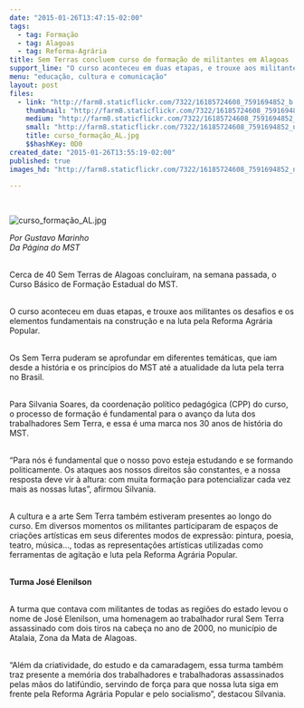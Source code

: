 ```yaml
---
date: "2015-01-26T13:47:15-02:00"
tags:
  - tag: Formação
  - tag: Alagoas
  - tag: Reforma-Agrária
title: Sem Terras concluem curso de formação de militantes em Alagoas
support_line: "O curso aconteceu em duas etapas, e trouxe aos militantes os desafios e os elementos fundamentais na construção e na luta pela Reforma Agrária Popular."
menu: "educação, cultura e comunicação"
layout: post
files:
  - link: "http://farm8.staticflickr.com/7322/16185724608_7591694852_b.jpg"
    thumbnail: "http://farm8.staticflickr.com/7322/16185724608_7591694852_t.jpg"
    medium: "http://farm8.staticflickr.com/7322/16185724608_7591694852_z.jpg"
    small: "http://farm8.staticflickr.com/7322/16185724608_7591694852_n.jpg"
    title: curso_formação_AL.jpg
    $$hashKey: 0D0
created_date: "2015-01-26T13:55:19-02:00"
published: true
images_hd: "http://farm8.staticflickr.com/7322/16185724608_7591694852_n.jpg"

---
```

<p>&nbsp;</p>

<p><img alt="curso_formação_AL.jpg" src="http://farm8.staticflickr.com/7322/16185724608_7591694852_b.jpg" /></p>

<p><em>Por Gustavo Marinho<br />
Da P&aacute;gina do MST</em></p>

<p><br />
Cerca de 40 Sem Terras de Alagoas conclu&iacute;ram, na semana passada, o Curso B&aacute;sico de Forma&ccedil;&atilde;o Estadual do MST.</p>

<p><br />
O curso aconteceu em duas etapas, e trouxe aos militantes os desafios e os elementos fundamentais na constru&ccedil;&atilde;o e na luta pela Reforma Agr&aacute;ria Popular.</p>

<p><br />
Os Sem Terra puderam se aprofundar em diferentes tem&aacute;ticas, que iam desde a hist&oacute;ria e os princ&iacute;pios do MST at&eacute; a atualidade da luta pela terra no Brasil.</p>

<p><br />
Para Silvania Soares, da coordena&ccedil;&atilde;o pol&iacute;tico pedag&oacute;gica (CPP) do curso, o processo de forma&ccedil;&atilde;o &eacute; fundamental para o avan&ccedil;o da luta dos trabalhadores Sem Terra, e essa &eacute; uma marca nos 30 anos de hist&oacute;ria do MST.</p>

<p><br />
&ldquo;Para n&oacute;s &eacute; fundamental que o nosso povo esteja estudando e se formando politicamente. Os ataques aos nossos direitos s&atilde;o constantes, e a nossa resposta deve vir &agrave; altura: com muita forma&ccedil;&atilde;o para potencializar cada vez mais as nossas lutas&rdquo;, afirmou Silvania.</p>

<p><br />
A cultura e a arte Sem Terra tamb&eacute;m estiveram presentes ao longo do curso. Em diversos momentos os militantes participaram de espa&ccedil;os de cria&ccedil;&otilde;es art&iacute;sticas em seus diferentes modos de express&atilde;o: pintura, poesia, teatro, m&uacute;sica..., todas as representa&ccedil;&otilde;es art&iacute;sticas utilizadas como ferramentas de agita&ccedil;&atilde;o e luta pela Reforma Agr&aacute;ria Popular.</p>

<p><br />
<strong>Turma Jos&eacute; Elenilson</strong></p>

<p><br />
A turma que contava com militantes de todas as regi&otilde;es do estado levou o nome de Jos&eacute; Elenilson, uma homenagem ao trabalhador rural Sem Terra assassinado com dois tiros na cabe&ccedil;a no ano de 2000, no munic&iacute;pio de Atalaia, Zona da Mata de Alagoas.</p>

<p><br />
&ldquo;Al&eacute;m da criatividade, do estudo e da camaradagem, essa turma tamb&eacute;m traz presente a mem&oacute;ria dos trabalhadores e trabalhadoras assassinados pelas m&atilde;os do latif&uacute;ndio, servindo de for&ccedil;a para que nossa luta siga em frente pela Reforma Agr&aacute;ria Popular e pelo socialismo&rdquo;, destacou Silvania.</p>
